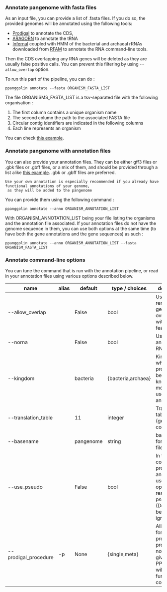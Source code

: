 ### Annotate pangenome with fasta files

As an input file, you can provide a list of .fasta files. 
If you do so, the provided genomes will be annotated using the following tools: 

- [Prodigal](https://github.com/hyattpd/Prodigal) to annotate the CDS,
- [ARAGORN](http://130.235.244.92/ARAGORN/) to annotate the tRNA
- [Infernal](http://eddylab.org/infernal/) coupled with HMM of the bacterial and archaeal rRNAs downloaded from [RFAM](https://rfam.xfam.org/) to annotate the RNA command-line tools.

Then the CDS overlapping any RNA genes will be deleted as they are usually false positive calls.
You can prevent this filtering by using `--allow_overlap` option.

To run this part of the pipeline, you can do :

```
ppanggolin annotate --fasta ORGANISM_FASTA_LIST
```

The file ORGANISMS_FASTA_LIST is a tsv-separated file with the following organisation :

1. The first column contains a unique organism name
2. The second column the path to the associated FASTA file
3. Circular contig identifiers are indicated in the following columns
4. Each line represents an organism

You can check [this example](https://github.com/labgem/PPanGGOLiN/blob/master/testingDataset/organisms.fasta.list).

### Annotate pangenome with annotation files

You can also provide your annotation files.
They can be either gff3 files or .gbk files or .gbff files, or a mix of them, and should be provided through a list alike [this example](https://github.com/labgem/PPanGGOLiN/blob/master/testingDataset/organisms.gbff.list).
.gbk or .gbff files are preferred.

```{note}
Use your own annotation is especially recommended if you already have functional annotations of your genome,
 as they will be added to the pangenome
```

You can provide them using the following command : 

```
ppanggolin annotate --anno ORGANISM_ANNOTATION_LIST
```

With ORGANISM_ANNOTATION_LIST being your file listing the organisms and the annotation file associated. 
If your annotation files do not have the genome sequence in them, 
you can use both options at the same time (to have both the gene annotations and the gene sequences) as such : 

```
ppanggolin annotate --anno ORGANISM_ANNOTATION_LIST --fasta ORGANISM_FASTA_LIST
```

### Annotate command-line options

You can tune the command that is run with the annotation pipeline, or read in your annotation files using various options described below.

| name                 | alias | default   | type / choices     | description                                                                                                     |
|----------------------|-------|-----------|--------------------|-----------------------------------------------------------------------------------------------------------------|
| --allow_overlap      |       | False     | bool               | Use to not remove genes overlapping with RNA features                                                           | 
| --norna              |       | False     | bool               | Use to avoid annotating RNA features                                                                            |
| --kingdom            |       | bacteria  | {bacteria,archaea} | Kingdom to which the prokaryota belongs to, to know which models to use for rRNA annotation                     |
| --translation_table  |       | 11        | integer            | Translation table (genetic code) to use                                                                         |
| --basename           |       | pangenome | string             | basename for the output file                                                                                    |
| --use_pseudo         |       | False     | bool               | In the context of provided annotation, use this option to read pseudogenes (Default behavior is to ignore them) |
| --prodigal_procedure | -p    | None      | {single,meta}      | Allow to force the prodigal procedure. If nothing given, PPanGGOLiN will decide in function of contig length    |